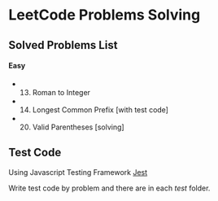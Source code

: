 # LeetCode Problems Solving

## Solved Problems List
#### Easy
- 13. Roman to Integer
- 14. Longest Common Prefix [with test code]
- 20. Valid Parentheses [solving]


## Test Code
Using Javascript Testing Framework [Jest](https://jestjs.io)

Write test code by problem and there are in each *test* folder.